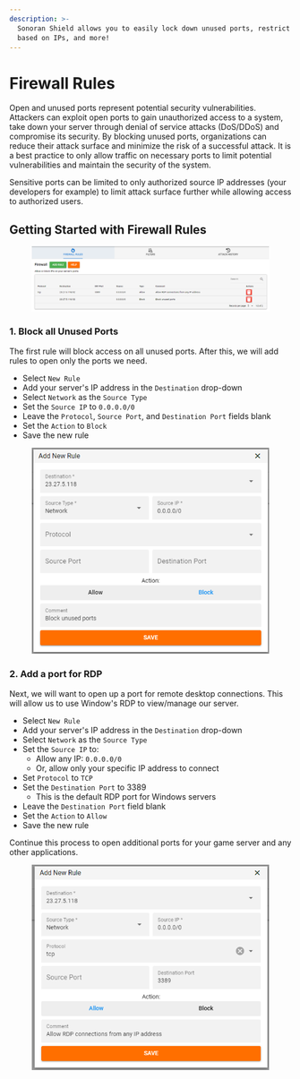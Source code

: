 ```yaml
---
description: >-
  Sonoran Shield allows you to easily lock down unused ports, restrict access
  based on IPs, and more!
---
```


# Firewall Rules

Open and unused ports represent potential security vulnerabilities. Attackers can exploit open ports to gain unauthorized access to a system, take down your server through denial of service attacks (DoS/DDoS) and compromise its security. By blocking unused ports, organizations can reduce their attack surface and minimize the risk of a successful attack. It is a best practice to only allow traffic on necessary ports to limit potential vulnerabilities and maintain the security of the system.

Sensitive ports can be limited to only authorized source IP addresses (your developers for example) to limit attack surface further while allowing access to authorized users.

## Getting Started with Firewall Rules

<figure><img src="../../.gitbook/assets/image (141).png" alt=""><figcaption></figcaption></figure>

### 1. Block all Unused Ports

The first rule will block access on all unused ports. After this, we will add rules to open only the ports we need.

* Select `New Rule`
* Add your server's IP address in the `Destination` drop-down
* Select `Network` as the `Source Type`
* Set the `Source IP` to `0.0.0.0/0`
* Leave the `Protocol`, `Source Port`, and `Destination Port` fields blank
* Set the `Action` to `Block`
* Save the new rule

<figure><img src="../../.gitbook/assets/image (149).png" alt=""><figcaption></figcaption></figure>

### 2. Add a port for RDP

Next, we will want to open up a port for remote desktop connections. This will allow us to use Window's RDP to view/manage our server.

* Select `New Rule`
* Add your server's IP address in the `Destination` drop-down
* Select `Network` as the `Source Type`
* Set the `Source IP` to:
  * Allow any IP: `0.0.0.0/0`
  * Or, allow only your specific IP address to connect
* Set `Protocol` to `TCP`
* Set the `Destination Port` to 3389
  * This is the default RDP port for Windows servers
* Leave the `Destination Port` field blank
* Set the `Action` to `Allow`
* Save the new rule

Continue this process to open additional ports for your game server and any other applications.

<figure><img src="../../.gitbook/assets/image (135).png" alt=""><figcaption></figcaption></figure>
